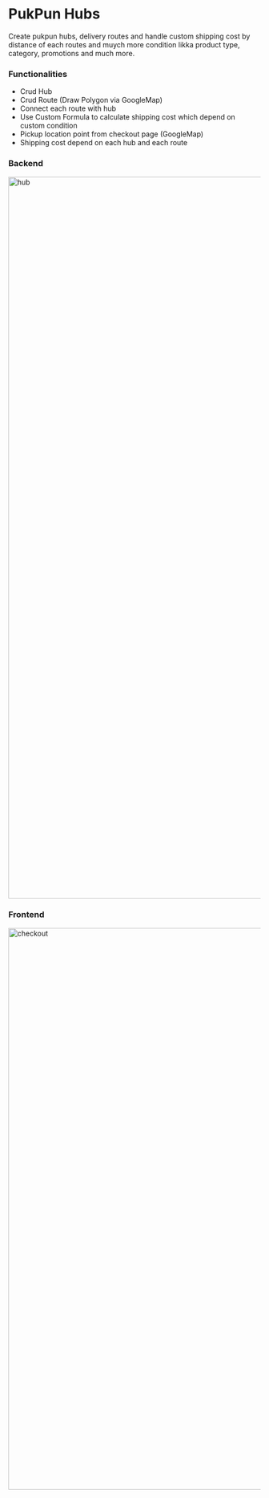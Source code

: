 # PukPun Hubs

Create pukpun hubs, delivery routes and handle custom shipping cost by distance of each routes and muych more condition likka product type, category, promotions and much more.

### Functionalities
- Crud Hub
- Crud Route (Draw Polygon via GoogleMap)
- Connect each route with hub
- Use Custom Formula to calculate shipping cost which depend on custom condition
- Pickup location point from checkout page (GoogleMap)
- Shipping cost depend on each hub and each route

### Backend
<img width="1439" alt="hub" src="https://user-images.githubusercontent.com/11426727/72879591-ce2c7a00-3d2f-11ea-8163-7ed369969b44.png">

### Frontend
<img width="1120" alt="checkout" src="https://user-images.githubusercontent.com/11426727/72881013-8eb35d00-3d32-11ea-89be-b2ba6d74a302.png">

